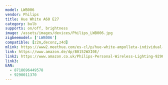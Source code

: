 ```yaml
---
model: LWB006
vendor: Philips
title: Hue White A60 E27 
category: bulb
supports: on/off, brightness
image: /assets/images/devices/Philips_LWB006.jpg
zigbeemodel: ['LWB006']
compatible: [z2m,deconz,z4d]
mlink: https://www2.meethue.com/es-cl/p/hue-white-ampolleta-individual-e27/8718696449578
link: https://www.amazon.de/dp/B0152WXI0E/
link2: https://www.amazon.co.uk/Philips-Personal-Wireless-Lighting-929001137003/dp/B01N6WK5FW
link3: 
EAN: 
  - 8718696449578
  - 9290011370
---
```

